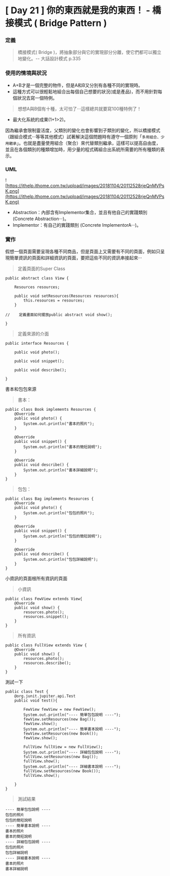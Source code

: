 # [ Day 21 ] 你的東西就是我的東西！ - 橋接模式 ( Bridge Pattern )

### **定義**

> 橋接模式( Bridge )，將抽象部分與它的實現部分分離，使它們都可以獨立地變化。-- 大話設計模式 p.335
> 

### **使用的情境與狀況**

- A+B才是一個完整的物件，但是A和B又分別有各種不同的實現時。
- 這種方式可以很輕鬆地組合出每個自己想要的狀況(或是產品)，而不用針對每個狀況去寫一個特例。

> 想想A與B個有十種，太可怕了···這樣總共就要寫100種特例了！
> 
- 最大化系統的成果(1+1>2)。

因為繼承會限制靈活度，父類別的變化也會影響到子類別的變化，所以橋接模式（跟組合模式···等等其他模式）試著解決這個問題時有遵守一個原則「`多用組合、少用繼承`」。也就是盡量使用組合（聚合）來代替類別繼承，這樣可以提高自由度，並且在各個類別的種類增加時，用少量的程式碼組合出系統所需要的所有種類的表示。

### **UML**

![https://ithelp.ithome.com.tw/upload/images/20181104/20112528rjeQnMVPsK.png](https://ithelp.ithome.com.tw/upload/images/20181104/20112528rjeQnMVPsK.png)

- Abstraction：內部含有Implementor集合，並且有他自己的實踐類別(Concrete Abstraction···)。
- Implementor：有自己的實踐類別 (Concrete ImplementorA···)。

### **實作**

假想一個頁面需要呈現各種不同商品，但是頁面上又需要有不同的頁面，例如只呈現簡單資訊的頁面和詳細資訊的頁面，要把這些不同的資訊串接起來···

> 定義頁面的Super Class
> 

```
public abstract class View {

    Resources resources;

    public void setResources(Resources resources){
        this.resources = resources;
    }

//    定義畫面如何擺放public abstract void show();

}

```

> 定義來源的介面
> 

```
public interface Resources {

    public void photo();

    public void snippet();

    public void describe();

}

```

書本和包包來源

> 書本：
> 

```
public class Book implements Resources {
    @Override
    public void photo() {
        System.out.println("書本的照片");
    }

    @Override
    public void snippet() {
        System.out.println("書本的簡短說明");
    }

    @Override
    public void describe() {
        System.out.println("書本詳細說明");
    }
}

```

> 包包：
> 

```
public class Bag implements Resources {
    @Override
    public void photo() {
        System.out.println("包包的照片");
    }

    @Override
    public void snippet() {
        System.out.println("包包的簡短說明");
    }

    @Override
    public void describe() {
        System.out.println("包包詳細說明");
    }
}

```

小資訊的頁面根所有資訊的頁面

> 小資訊
> 

```
public class FewView extends View{
    @Override
    public void show() {
        resources.photo();
        resources.snippet();
    }
}

```

> 所有資訊
> 

```
public class FullView extends View {
    @Override
    public void show() {
        resources.photo();
        resources.describe();
    }
}

```

測試一下

```
public class Test {
    @org.junit.jupiter.api.Test
    public void test(){

        FewView fewView = new FewView();
        System.out.println("---- 簡單包包說明 ----");
        fewView.setResources(new Bag());
        fewView.show();
        System.out.println("---- 簡單書本說明 ----");
        fewView.setResources(new Book());
        fewView.show();

        FullView fullView = new FullView();
        System.out.println("---- 詳細包包說明 ----");
        fullView.setResources(new Bag());
        fullView.show();
        System.out.println("---- 詳細書本說明 ----");
        fullView.setResources(new Book());
        fullView.show();

    }
}

```

> 測試結果
> 

```
---- 簡單包包說明 ----
包包的照片
包包的簡短說明
---- 簡單書本說明 ----
書本的照片
書本的簡短說明
---- 詳細包包說明 ----
包包的照片
包包詳細說明
---- 詳細書本說明 ----
書本的照片
書本詳細說明

```